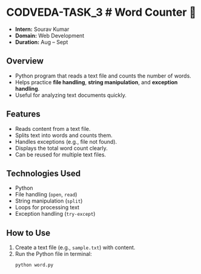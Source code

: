 # CODVEDA-TASK_3  # Word Counter 📝

- **Intern:** Sourav Kumar
- **Domain:** Web Development
- **Duration:** Aug – Sept

## Overview
- Python program that reads a text file and counts the number of words.
- Helps practice **file handling**, **string manipulation**, and **exception handling**.
- Useful for analyzing text documents quickly.

## Features
- Reads content from a text file.
- Splits text into words and counts them.
- Handles exceptions (e.g., file not found).
- Displays the total word count clearly.
- Can be reused for multiple text files.

## Technologies Used
- Python
- File handling (`open`, `read`)
- String manipulation (`split`)
- Loops for processing text
- Exception handling (`try-except`)

## How to Use
1. Create a text file (e.g., `sample.txt`) with content.
2. Run the Python file in terminal:
   ```bash
   python word.py
